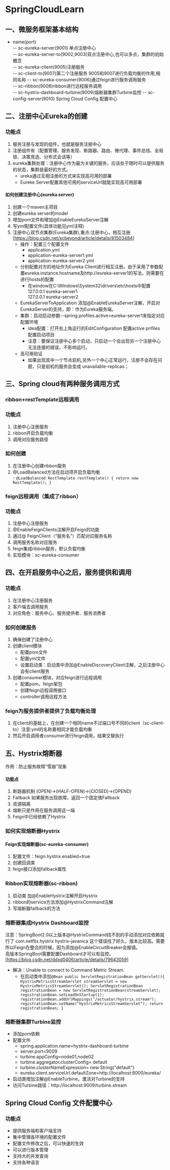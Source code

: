 # SpringCloudLearn
## 一、微服务框架基本结构
- name(port)  
-- sc-eureka-server(9001) 单点注册中心  
-- sc-eureka-server-to(9002,9003)双点注册中心,也可以多点，集群的初始概念  
-- sc-eureka-client(9005)注册服务  
-- sc-client-to(9007)第二个注册服务  9005和9007进行负载均衡的作用,相同名称
-- sc-eureka-consumer(9006)通过feign进行服务调用服务  
-- sc-ribbon(9008)ribbon进行远程服务调用  
-- sc-hystrix-dashboard-turbine(9009)熔断器集群Turbine监控
-- sc-config-server(9010) Spring Cloud Config 配置中心
## 二、注册中心Eureka的创建
### 功能点
   1. 服务注册与发现的组件，也就是服务注册中心
   2. 注册组件有（配置管理、服务发现、断路器、路由、微代理、事件总线、全局锁、决策竞选、分布式会话等）
   3. eureka集群处理：注册中心作为最为关键的服务，应该处于随时可以提供服务的状态，集群是最好的方式。
      - ureka通过互相注册的方式来实现高可用的部署
      - Eureke Server配置其他可用的serviceUrl就能实现高可用部署
#### 如何创建注册中心(eureka server)
   1. 创建一个maven主项目
   2. 创建eureka server的model
   3. 增加pom文件和增加@EnableEurekaServer注解
   4. 写yml配置文件(具体功能见yml注释)
   5. 注册中心双节点集群(Eureka集群),重点:注册中心，相互注册[https://blog.csdn.net/xcbeyond/article/details/81503484]
      + 操作：配置三个配置文件
        - application.yml
        - application-eureka-server1.yml
        - application-eureka-server2.yml
      + 分别配置对方的地址作为Eureka Client进行相互注册。由于采用了参数配置eureka.instance.hostname及http://eureka-server1的写法，则需要在进行hosts的配置
        - 在window在C:\Windows\System32\drivers\etc\hosts中配置  
        127.0.0.1 eureka-server1  
        127.0.0.1 eureka-server2  
      + EurekaServerToApplication 添加@EnableEurekaServer注解，开启对EurekaServer的支持，即：作为Eureka服务端。
      + 集群：启动启动参数--spring.profiles.active=eureka-server1来指定对应配置环境
        - idea配置：打开右上角运行的EditConfiguration 配置active prifiles 配置启动项目
        - 注意：要保证注册中心多个启动，只启动一个会出现另一个注册中心无法连接的错误，不影响运行。
      + 高可用验证
        - 如果出现其中一个节点宕机,另外一个中心正常运行，注册不会存在问题，只是宕机的服务会变成 unavailable-replicas；
## 三、Spring cloud有两种服务调用方式
### ribbon+restTemplate远程调用
### 功能点
   1. 注册中心注册服务
   2. ribbon开启负载均衡
   3. 调用对应服务路径
### 如何创建
   1. 在注册中心创建ribbon服务
   2. @LoadBalanced方法在启动项开启负载均衡  
     - ````@LoadBalanced
            RestTemplate restTemplate() {
                return new RestTemplate();
            }````  
### feign远程调用（集成了ribbon）
### 功能点
   1. 注册中心注册服务
   2. @EnableFeignClients注解开启Feign的功能
   2. 通过@ FeignClient（“服务名”）匹配对应服务名称
   3. 调用服务名称对应服务
   4. feign集成ribbon服务，默认负载均衡
   5. 实现模块：sc-eureka-consumer
## 四、在开启服务中心之后，服务提供和调用
### 功能点
   1. 在注册中心注册服务
   2. 客户端去调用服务
   3. 对应角色：服务中心、服务提供者、服务消费者
### 如何创建服务
   1. 确保创建了注册中心
   2. 创建client模块
      + 配置pom文件
      + 配置yml文件
      + 设置启动类：启动类中添加@EnableDiscoveryClient注解，之后注册中心会有client服务 
   3. 创建consumer模块，对应feign进行远程调用
      + 配置pom，feign架包
      + 创建feign远程调用接口
      + controller调用远程方法
### feign为服务提供者提供了负载均衡处理
   1. 在client的基础上，在创建一个相同name不过端口号不同的client（sc-client-to）注意:yml的名称要相同才能负载均衡
   2. 然后开启调用者consumer进行feign调用，结果交替执行
## 五、Hystrix熔断器
作用：防止服务故障“雪崩”现象   
#### 功能点
   1. 断路器机制  (OPEN)->(HALF-OPEN)->(ClOSED)->(OPEND)
   2. Fallback 如果服务出现故障，返回一个固定值Fallback
   3. 资源隔离
   4. 熔断只是作用在服务调用这一端  
   5. Feign中已经依赖了Hystrix
### 如何实现熔断器Hystrix
#### Feign实现熔断器(sc-eureka-consumer)
   1. 配置文件：feign.hystrix.enabled=true
   2. 创建回调类
   3. feign接口添加fallback属性
### Ribbon实现熔断器(sc-ribbon)
   1. 启动类 加@EnableHystrix注解开启Hystrix
   2. ribbon的service方法添加@HystrixCommand注解
   3. 写熔断器fallback的方法
### 熔断器集成Hystrix Dashboard监控
注意：SpringBoot2.0以上版本@HystrixCommand找不到的手动添加对应依赖就行了<dependency> <groupId>com.netflix.hystrix</groupId> <artifactId>hystrix-javanica</artifactId> </dependency>
这个错误找了好久，版本比较高。需要所以Feign在整合的时候，因为添加@EnableCircuitBreaker会报错。  
高版本SpringBoot需要配置Dashboard才可以有监控。[https://blog.csdn.net/ddxd0406/article/details/79643059]  
  + 解决：Unable to connect to Command Metric Stream.
    - 在启动类中添加````@Bean
                  public ServletRegistrationBean getServlet(){
                      HystrixMetricsStreamServlet streamServlet = new HystrixMetricsStreamServlet();
                      ServletRegistrationBean registrationBean = new ServletRegistrationBean(streamServlet);
                      registrationBean.setLoadOnStartup(1);
                      registrationBean.addUrlMappings("/actuator/hystrix.stream");
                      registrationBean.setName("HystrixMetricsStreamServlet");
                      return registrationBean;
                  }````  
 ### 熔断器集群Turbine监控 
   + 添加pom依赖
   + 配置文件
     - spring.application.name=hystrix-dashboard-turbine
     - server.port=9009
     - turbine.appConfig=node01,node02
     - turbine.aggregator.clusterConfig= default
     - turbine.clusterNameExpression= new String("default")
     - eureka.client.serviceUrl.defaultZone=http://localhost:8000/eureka/
   + 启动类增加注解@EnableTurbine，激活对Turbine的支持
   + 访问Turbine路径：http://localhost:9009/turbine.stream
## Spring Cloud Config 文件配置中心
### 功能点
  + 提供服务端和客户端支持
  + 集中管理各环境的配置文件
  + 配置文件修改之后，可以快速的生效
  + 可以进行版本管理
  + 支持大的并发查询
  + 支持各种语言
